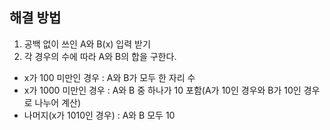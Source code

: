 ## 해결 방법
1. 공백 없이 쓰인 A와 B(x) 입력 받기
2. 각 경우의 수에 따라 A와 B의 합을 구한다.
  - x가 100 미만인 경우 : A와 B가 모두 한 자리 수
  - x가 1000 미만인 경우 : A와 B 중 하나가 10 포함(A가 10인 경우와 B가 10인 경우로 나누어 계산)
  - 나머지(x가 1010인 경우) : A와 B 모두 10
